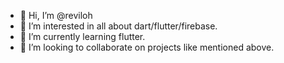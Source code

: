 - 👋 Hi, I’m @reviloh
- 👀 I’m interested in all about dart/flutter/firebase.
- 🌱 I’m currently learning flutter.
- 💞️ I’m looking to collaborate on projects like mentioned above.


<!---
reviloh/reviloh is a ✨ special ✨ repository because its `README.md` (this file) appears on your GitHub profile.
You can click the Preview link to take a look at your changes.
--->

